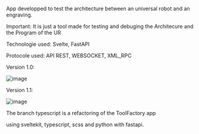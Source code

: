 App developped to test the architecture between an universal robot and an engraving.

Important: It is just a tool made for testing and debuging the Architecure and the Program of the UR

Technologie used: Svelte, FastAPI

Protocole used: API REST, WEBSOCKET, XML_RPC


Version 1.0:

![image](https://github.com/user-attachments/assets/b198b472-6449-44e3-8dc4-50ba4e337252)



Version 1.1:

![image](https://github.com/user-attachments/assets/1c2e51cd-d82c-4581-af1f-c5e9c5474e88)


The branch typescript is a refactoring of the ToolFactory app


using sveltekit, typescript, scss and python with fastapi.
